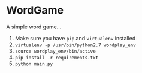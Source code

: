 # WordGame
A simple word game...

1. Make sure you have ```pip``` and ```virtualenv``` installed 
2. ```virtualenv -p /usr/bin/python2.7 wordplay_env```
3. ```source wordplay_env/bin/active```
4. ```pip install -r requirements.txt```
5. ```python main.py```